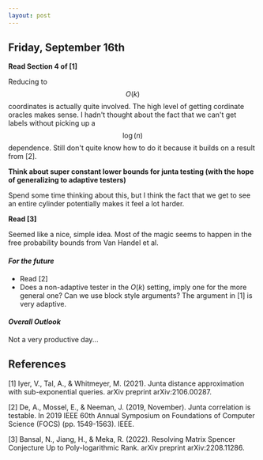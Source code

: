 ```yaml
---
layout: post
---
```


## Friday, September 16th

**Read Section 4 of [1]**

Reducing to $$O(k)$$ coordinates is actually quite involved. The high level of getting cordinate oracles makes sense. I hadn't thought about the fact that we can't get labels without picking up a $$\log(n)$$ dependence. Still don't quite know how to do it because it builds on a result from [2].

**Think about super constant lower bounds for junta testing (with the hope of generalizing to adaptive testers)**

Spend some time thinking about this, but I think the fact that we get to see an entire cylinder potentially makes it feel a lot harder.


**Read [3]**

Seemed like a nice, simple idea. Most of the magic seems to happen in the free probability bounds from Van Handel et al.


#### _For the future_
- Read [2]
- Does a non-adaptive tester in the $O(k)$ setting, imply one for the more general one? Can we use block style arguments? The argument in [1] is very adaptive.

#### _Overall Outlook_
Not a very productive day...

## References
[1] Iyer, V., Tal, A., & Whitmeyer, M. (2021). Junta distance approximation with sub-exponential queries. arXiv preprint arXiv:2106.00287.

[2] De, A., Mossel, E., & Neeman, J. (2019, November). Junta correlation is testable. In 2019 IEEE 60th Annual Symposium on Foundations of Computer Science (FOCS) (pp. 1549-1563). IEEE.

[3] Bansal, N., Jiang, H., & Meka, R. (2022). Resolving Matrix Spencer Conjecture Up to Poly-logarithmic Rank. arXiv preprint arXiv:2208.11286.
